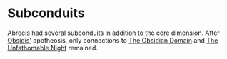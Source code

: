# Subconduits

<meta property="og:description" content="Abrecis had several subconduits in addition to the core dimension.">

Abrecis had several subconduits in addition to the core dimension. After [Obsidis'](../../inhabitants/deities/obsidis.md) apotheosis, only connections to [The Obsidian Domain](obsidian-domain.md) and [The Unfathomable Night](unfathomable-night.md) remained.